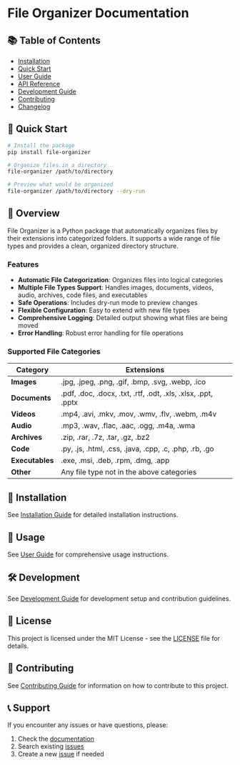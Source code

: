 # File Organizer Documentation

## 📚 Table of Contents

- [Installation](installation.md)
- [Quick Start](quick-start.md)
- [User Guide](user-guide.md)
- [API Reference](api-reference.md)
- [Development Guide](development.md)
- [Contributing](contributing.md)
- [Changelog](changelog.md)

## 🚀 Quick Start

```bash
# Install the package
pip install file-organizer

# Organize files in a directory
file-organizer /path/to/directory

# Preview what would be organized
file-organizer /path/to/directory --dry-run
```

## 📖 Overview

File Organizer is a Python package that automatically organizes files by their extensions into categorized folders. It supports a wide range of file types and provides a clean, organized directory structure.

### Features

- **Automatic File Categorization**: Organizes files into logical categories
- **Multiple File Types Support**: Handles images, documents, videos, audio, archives, code files, and executables
- **Safe Operations**: Includes dry-run mode to preview changes
- **Flexible Configuration**: Easy to extend with new file types
- **Comprehensive Logging**: Detailed output showing what files are being moved
- **Error Handling**: Robust error handling for file operations

### Supported File Categories

| Category        | Extensions                                                    |
| --------------- | ------------------------------------------------------------- |
| **Images**      | .jpg, .jpeg, .png, .gif, .bmp, .svg, .webp, .ico              |
| **Documents**   | .pdf, .doc, .docx, .txt, .rtf, .odt, .xls, .xlsx, .ppt, .pptx |
| **Videos**      | .mp4, .avi, .mkv, .mov, .wmv, .flv, .webm, .m4v               |
| **Audio**       | .mp3, .wav, .flac, .aac, .ogg, .m4a, .wma                     |
| **Archives**    | .zip, .rar, .7z, .tar, .gz, .bz2                              |
| **Code**        | .py, .js, .html, .css, .java, .cpp, .c, .php, .rb, .go        |
| **Executables** | .exe, .msi, .deb, .rpm, .dmg, .app                            |
| **Other**       | Any file type not in the above categories                     |

## 🔧 Installation

See [Installation Guide](installation.md) for detailed installation instructions.

## 📖 Usage

See [User Guide](user-guide.md) for comprehensive usage instructions.

## 🛠️ Development

See [Development Guide](development.md) for development setup and contribution guidelines.

## 📄 License

This project is licensed under the MIT License - see the [LICENSE](../LICENSE) file for details.

## 👥 Contributing

See [Contributing Guide](contributing.md) for information on how to contribute to this project.

## 📞 Support

If you encounter any issues or have questions, please:

1. Check the [documentation](README.md)
2. Search existing [issues](https://github.com/JuanSebastianGB/python-demo/issues)
3. Create a new [issue](https://github.com/JuanSebastianGB/python-demo/issues/new) if needed
